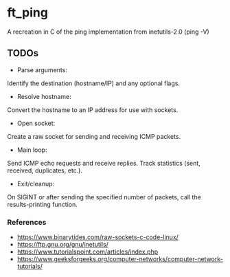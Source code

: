 # ft_ping
A recreation in C of the ping implementation from inetutils-2.0 (ping -V)

## TODOs
+ Parse arguments:

Identify the destination (hostname/IP) and any optional flags.

+ Resolve hostname:

Convert the hostname to an IP address for use with sockets.

+ Open socket:

Create a raw socket for sending and receiving ICMP packets.

+ Main loop:

Send ICMP echo requests and receive replies.
Track statistics (sent, received, duplicates, etc.).

+ Exit/cleanup:

On SIGINT or after sending the specified number of packets, call the results-printing function.

### References

+ https://www.binarytides.com/raw-sockets-c-code-linux/
+ https://ftp.gnu.org/gnu/inetutils/
+ https://www.tutorialspoint.com/articles/index.php
+ https://www.geeksforgeeks.org/computer-networks/computer-network-tutorials/